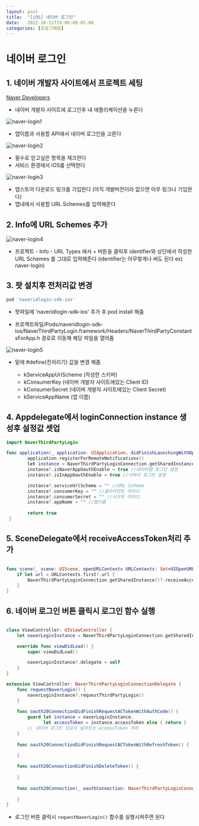 ```yaml
---
layout: post
title:  "[iOS] 네이버 로그인"
date:   2022-10-11T19:06:00-05:00
categories: [프로그래밍]
---
```


# 네이버 로그인  

## 1. 네이버 개발자 사이트에서 프로젝트 세팅

[Naver Developers](https://developers.naver.com/main)   
- 네이버 개발자 사이트에 로그인후 내 애플리케이션을 누른다  
  
![naver-login1](/images/jeremy-iOS/naver-login1.png)   
- 앱이름과 사용할 API에서 네이버 로그인을 고른다
  
![naver-login2](/images/jeremy-iOS/naver-login2.png)   
- 필수로 얻고싶은 항목을 체크한다
- 서비스 환경에서 iOS를 선택한다


![naver-login3](/images/jeremy-iOS/naver-login3.png) 

- 앱스토어 다운로드 링크를 기입한다 (아직 개발버전이라 없으면 아무 링크나 기입한다)
- 앱내에서 사용할 URL Schemes를 입력해준다
  
## 2. Info에 URL Schemes 추가

![naver-login4](/images/jeremy-iOS/naver-login4.png)
- 프로젝트 - Info - URL Types 에서 + 버튼을 클릭후 identifier와 상단에서 작성한 URL Schemes 를 그대로 입력해준다 (identifier는 아무렇게나 써도 된다 ex) naver-login)

## 3. 팟 설치후 전처리값 변경

```ruby
pod 'naveridlogin-sdk-ios'
```
- 팟파일에 'naveridlogin-sdk-ios' 추가 후 pod install 해줌
  
- 프로젝트파일/Pods/naveridlogin-sdk-ios/NaverThirdPartyLogin.framework/Headers/NaverThirdPartyConstantsForApp.h 경로로 이동해 해당 파일을 열어줌

![naver-login5](/images/jeremy-iOS/naver-login5.png)
- 밑에 #define(전처리기) 값을 변경 해줌
 
  - kServiceAppUrlScheme (작성한 스키마)
  - kConsumerKey (네이버 개발자 사이트에있는 Client ID)
  - kConsumerSecret (네이버 개발자 사이트에있는 Client Secret) 
  - kServiceAppName (앱 이름)


## 4. Appdelegate에서 loginConnection instance 생성후 설정값 셋업
```swift
import NaverThirdPartyLogin

func application(_ application: UIApplication, didFinishLaunchingWithOptions launchOptions: [UIApplication.LaunchOptionsKey: Any]?) -> Bool {
        application.registerForRemoteNotifications()
        let instance = NaverThirdPartyLoginConnection.getSharedInstance()
        instance?.isNaverAppOauthEnable = true //네이버앱 로그인 설정
        instance?.isInAppOauthEnable = true //사파리 로그인 설정

        instance?.serviceUrlScheme = "" //URL Scheme
        instance?.consumerKey = "" //클라이언트 아이디
        instance?.consumerSecret = "" //시크릿 아이디
        instance?.appName = "" //앱이름
        
        return true
 }
```
## 5. SceneDelegate에서 receiveAccessToken처리 추가

```swift

func scene(_ scene: UIScene, openURLContexts URLContexts: Set<UIOpenURLContext>) {
    if let url = URLContexts.first?.url {
        NaverThirdPartyLoginConnection.getSharedInstance()?.receiveAccessToken(url)
    }
}
```

## 6. 네이버 로그인 버튼 클릭시 로그인 함수 실행

```swift 

class ViewController: UIViewController {
    let naverLoginInstance = NaverThirdPartyLoginConnection.getSharedInstance()

    override func viewDidLoad() {
        super.viewDidLoad()

        naverLoginInstance?.delegate = self
    }
}

extension ViewController: NaverThirdPartyLoginConnectionDelegate {
    func requestNaverLogin() {
        naverLoginInstance?.requestThirdPartyLogin()
    }
    
    func oauth20ConnectionDidFinishRequestACTokenWithAuthCode() {
        guard let instance = naverLoginInstance,
              let accessToken = instance.accessToken else { return }
        // 네이버 로그인 성공시 날라오는 accessToken 처리
    }
    
    func oauth20ConnectionDidFinishRequestACTokenWithRefreshToken() {

    }
    
    func oauth20ConnectionDidFinishDeleteToken() {
        
    }
    
    func oauth20Connection(_ oauthConnection: NaverThirdPartyLoginConnection!, didFailWithError error: Error!) {
        
    }
}
```
- 로그인 버튼 클릭시 `requestNaverLogin()` 함수를 실행시켜주면 된다
